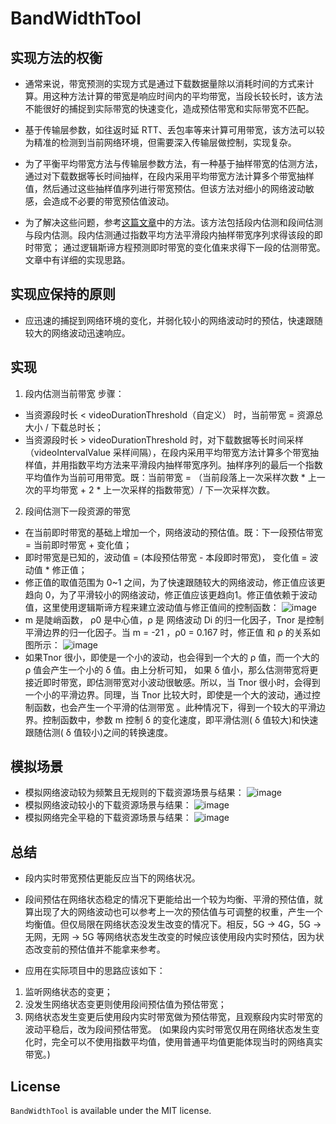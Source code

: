 # BandWidthTool

## 实现方法的权衡

- 通常来说，带宽预测的实现方式是通过下载数据量除以消耗时间的方式来计算。用这种方法计算的带宽是响应时间内的平均带宽，当段长较长时，该方法不能很好的捕捉到实际带宽的快速变化，造成预估带宽和实际带宽不匹配。

- 基于传输层参数，如往返时延 RTT、丢包率等来计算可用带宽，该方法可以较为精准的检测到当前网络环境，但需要深入传输层做控制，实现复杂。

- 为了平衡平均带宽方法与传输层参数方法，有一种基于抽样带宽的估测方法，通过对下载数据等长时间抽样，在段内采用平均带宽方法计算多个带宽抽样值，然后通过这些抽样值序列进行带宽预估。但该方法对细小的网络波动敏感，会造成不必要的带宽预估值波动。

- 为了解决这些问题，参考[这篇文章](http://www.shcas.net/jsjyup/pdf/2017/3/%E4%B8%80%E7%A7%8D%E6%94%B9%E8%BF%9B%E7%9A%84HTTP%E8%87%AA%E9%80%82%E5%BA%94%E6%B5%81%E5%B8%A6%E5%AE%BD%E4%BC%B0%E8%AE%A1%E6%96%B9%E6%B3%95.pdf)中的方法。该方法包括段内估测和段间估测与段内估测。段内估测通过指数平均方法平滑段内抽样带宽序列求得该段的即时带宽； 通过逻辑斯谛方程预测即时带宽的变化值来求得下一段的估测带宽。文章中有详细的实现思路。

## 实现应保持的原则
- 应迅速的捕捉到网络环境的变化，并弱化较小的网络波动时的预估，快速跟随较大的网络波动迅速响应。

## 实现
1. 段内估测当前带宽
步骤：
- 当资源段时长 < videoDurationThreshold（自定义） 时，当前带宽 = 资源总大小 / 下载总时长；
- 当资源段时长 > videoDurationThreshold 时，对下载数据等长时间采样（videoIntervalValue 采样间隔），在段内采用平均带宽方法计算多个带宽抽样值，并用指数平均方法来平滑段内抽样带宽序列。抽样序列的最后一个指数平均值作为当前可用带宽。既：当前带宽 = （当前段落上一次采样次数 * 上一次的平均带宽 + 2 * 上一次采样的指数带宽）/ 下一次采样次数。

2. 段间估测下一段资源的带宽
- 在当前即时带宽的基础上增加一个，网络波动的预估值。既：下一段预估带宽 = 当前即时带宽 + 变化值；
- 即时带宽是已知的，波动值 =  (本段预估带宽 - 本段即时带宽)， 变化值 =  波动值 * 修正值；
- 修正值的取值范围为 0~1 之间，为了快速跟随较大的网络波动，修正值应该更趋向 0，为了平滑较小的网络波动，修正值应该更趋向1。修正值依赖于波动值，这里使用逻辑斯谛方程来建立波动值与修正值间的控制函数：
![image](https://github.com/xuuhan/BandWidthTool/blob/main/BandWidthDemo/p1.png)
- m 是陡峭函数， ρ0 是中心值，ρ 是 网络波动 Di 的归一化因子，Tnor 是控制平滑边界的归一化因子。当 m = -21 ，ρ0 = 0.167 时，修正值 和 ρ 的关系如图所示：
![image](https://github.com/xuuhan/BandWidthTool/blob/main/BandWidthDemo/p2.png)
- 如果Tnor 很小，即使是一个小的波动，也会得到一个大的 ρ 值，而一个大的 ρ 值会产生一个小的 δ 值。由上分析可知， 如果 δ 值小，那么估测带宽将更接近即时带宽，即估测带宽对小波动很敏感。所以，当 Tnor 很小时，会得到一个小的平滑边界。同理，当 Tnor 比较大时，即使是一个大的波动，通过控制函数，也会产生一个平滑的估测带宽 。此种情况下，得到一个较大的平滑边界。控制函数中，参数 m 控制 δ 的变化速度，即平滑估测( δ 值较大)和快速跟随估测( δ 值较小)之间的转换速度。

## 模拟场景
- 模拟网络波动较为频繁且无规则的下载资源场景与结果：
![image](https://github.com/xuuhan/BandWidthTool/blob/main/BandWidthDemo/p3.png)
- 模拟网络波动较小的下载资源场景与结果：
![image](https://github.com/xuuhan/BandWidthTool/blob/main/BandWidthDemo/p4.png)
- 模拟网络完全平稳的下载资源场景与结果：
![image](https://github.com/xuuhan/BandWidthTool/blob/main/BandWidthDemo/p5.png)

## 总结
- 段内实时带宽预估更能反应当下的网络状况。
- 段间预估在网络状态稳定的情况下更能给出一个较为均衡、平滑的预估值，就算出现了大的网络波动也可以参考上一次的预估值与可调整的权重，产生一个均衡值。但仅局限在网络状态没发生改变的情况下。相反，5G -> 4G，5G -> 无网，无网 -> 5G 等网络状态发生改变的时候应该使用段内实时预估，因为状态改变前的预估值并不能拿来参考。

- 应用在实际项目中的思路应该如下：
1. 监听网络状态的变更；
2. 没发生网络状态变更则使用段间预估值为预估带宽；
3. 网络状态发生变更后使用段内实时带宽做为预估带宽，且观察段内实时带宽的波动平稳后，改为段间预估带宽。
(如果段内实时带宽仅用在网络状态发生变化时，完全可以不使用指数平均值，使用普通平均值更能体现当时的网络真实带宽。)

## License
`BandWidthTool` is available under the MIT license.
